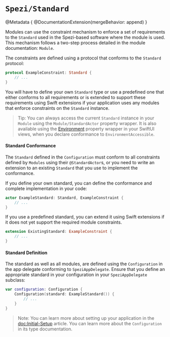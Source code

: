 # ``Spezi/Standard``

<!--

This source file is part of the Stanford Spezi open-source project

SPDX-FileCopyrightText: 2023 Stanford University and the project authors (see CONTRIBUTORS.md)

SPDX-License-Identifier: MIT

-->

@Metadata {
    @DocumentationExtension(mergeBehavior: append)
}

Modules can use the constraint mechanism to enforce a set of requirements to the ``Standard`` used in the Spezi-based software where the module is used.
This mechanism follows a two-step process detailed in the module documentation: ``Module``.

The constraints are defined using a protocol that conforms to the `Standard` protocol:

```swift
protocol ExampleConstraint: Standard {
    // ...
}
```

You will have to define your own ``Standard`` type or use a predefined one that either conforms to all requirements or is extended to support these requirements
using Swift extensions if your application uses any modules that enforce constraints on the ``Standard`` instance.

> Tip: You can always access the current ``Standard`` instance in your ``Module`` using the ``Module/StandardActor`` property wrapper.
    It is also available using the [Environment](https://developer.apple.com/documentation/swiftui/environment)
    property wrapper in your SwiftUI views, when you declare conformance to ``EnvironmentAccessible``.

#### Standard Conformance 

The `Standard` defined in the `Configuration` must conform to all constraints defined by `Modules` using their `@StandardActor`s,
or you need to write an extension to an existing `Standard` that you use to implement the conformance.

If you define your own standard, you can define the conformance and complete implementation in your code:
```swift
actor ExampleStandard: Standard, ExampleConstraint {
    // ...
}
```

If you use a predefined standard, you can extend it using Swift extensions if it does not yet support the required module constraints.
```swift
extension ExistingStandard: ExampleConstraint {
    // ...
}
```

#### Standard Definition 

The standard as well as all modules, are defined using the ``Configuration`` in the app delegate conforming to ``SpeziAppDelegate``.
Ensure that you define an appropriate standard in your configuration in your `SpeziAppDelegate` subclass:

```swift
var configuration: Configuration {
    Configuration(standard: ExampleStandard()) {
        // ...
    }
}
```

> Note: You can learn more about setting up your application in the <doc:Initial-Setup> article. You can learn more about the ``Configuration`` in its type documentation.
